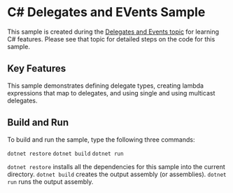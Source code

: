 C# Delegates and EVents Sample
================

This sample is created during the [Delegates and Events topic](https://docs.microsoft.com/dotnet/csharp/delegates-and-events.html)
for learning C# features. Please see that topic for detailed steps on the code
for this sample.

Key Features
------------

This sample demonstrates defining delegate types, creating
lambda expressions that map to delegates, and using single and
using multicast delegates.

Build and Run
-------------

To build and run the sample, type the following three commands:

`dotnet restore`
`dotnet build`
`dotnet run`

`dotnet restore` installs all the dependencies for this sample into the current directory.
`dotnet build` creates the output assembly (or assemblies).
`dotnet run` runs the output assembly.
